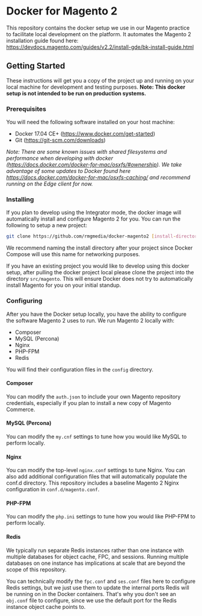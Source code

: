 # Docker for Magento 2
This repository contains the docker setup we use in our Magento practice to facilitate local development on the platform. It automates the Magento 2 installation guide found here: <https://devdocs.magento.com/guides/v2.2/install-gde/bk-install-guide.html>

## Getting Started
These instructions will get you a copy of the project up and running on your local machine for development and testing purposes. **Note: This docker setup is not intended to be run on production systems.**

### Prerequisites
You will need the following software installed on your host machine:
- Docker 17.04 CE+ (<https://www.docker.com/get-started>)
- Git (<https://git-scm.com/downloads>)

*Note: There are some known issues with shared filesystems and performance when developing with docker (<https://docs.docker.com/docker-for-mac/osxfs/#ownership>). We take advantage of some updates to Docker found here <https://docs.docker.com/docker-for-mac/osxfs-caching/> and recommend running on the Edge client for now.*

### Installing
If you plan to develop using the Integrator mode, the docker image will automatically install and configure Magento 2 for you. You can run the following to setup a new project:

```bash
git clone https://github.com/rmgmedia/docker-magento2 [install-directory-name]
```

We recommend naming the install directory after your project since Docker Compose will use this name for networking purposes.

If you have an existing project you would like to develop using this docker setup, after pulling the docker project local please clone the project into the directory `src/magento`. This will ensure Docker does not try to automatically install Magento for you on your initial standup.

### Configuring

After you have the Docker setup locally, you have the ability to configure the software Magento 2 uses to run. We run Magento 2 locally with:
- Composer
- MySQL (Percona)
- Nginx
- PHP-FPM
- Redis

You will find their configuration files in the `config` directory.

#### Composer
You can modify the `auth.json` to include your own Magento repository credentials, especially if you plan to install a new copy of Magento Commerce. 

#### MySQL (Percona)
You can modify the `my.cnf` settings to tune how you would like MySQL to perform locally.

#### Nginx
You can modify the top-level `nginx.conf` settings to tune Nginx. You can also add additional configuration files that will automatically populate the conf.d directory. This repository includes a baseline Magento 2 Nginx configuration in `conf.d/magento.conf`.

#### PHP-FPM
You can modify the `php.ini` settings to tune how you would like PHP-FPM to perform locally.

#### Redis
We typically run separate Redis instances rather than one instance with multiple databases for object cache, FPC, and sessions. Running multiple databases on one instance has implications at scale that are beyond the scope of this repository.

You can technically modify the `fpc.conf` and `ses.conf` files here to configure Redis settings, but we just use them to update the internal ports Redis will be running on in the Docker containers. That's why you don't see an `obj.conf` file to configure, since we use the default port for the Redis instance object cache points to.
